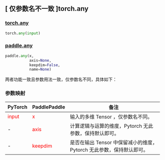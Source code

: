 ## [ 仅参数名不一致 ]torch.any

### [torch.any](https://pytorch.org/docs/stable/generated/torch.any.html?highlight=any#torch.any)

```python
torch.any(input)
```

### [paddle.any](https://www.paddlepaddle.org.cn/documentation/docs/zh/api/paddle/any_cn.html#any)

```python
paddle.any(x,
           axis=None,
           keepdim=False,
           name=None)
```

两者功能一致且参数用法一致，仅参数名不同，具体如下：

### 参数映射
| PyTorch       | PaddlePaddle | 备注                                                   |
| ------------- | ------------ | ------------------------------------------------------ |
| <font color='red'> input </font>        | <font color='red'> x </font>           | 输入的多维 Tensor ，仅参数名不同。                   |
| -    | <font color='red'> axis </font>     | 计算逻辑与运算的维度，Pytorch 无此参数，保持默认即可。        |
| -    | <font color='red'> keepdim </font>| 是否在输出 Tensor 中保留减小的维度，Pytorch 无此参数，保持默认即可。  |
